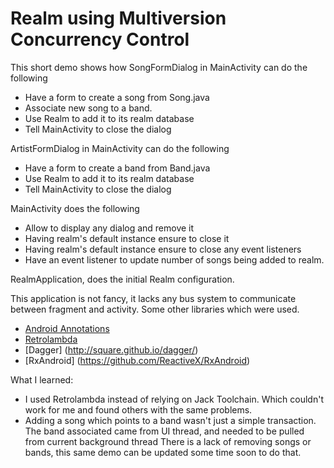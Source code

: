 # Realm using Multiversion Concurrency Control

This short demo shows how SongFormDialog in MainActivity can do the following

  - Have a form to create a song from Song.java
  - Associate new song to a band.
  - Use Realm to add it to its realm database
  - Tell MainActivity to close the dialog


ArtistFormDialog in MainActivity can do the following

  - Have a form to create a band from Band.java
  - Use Realm to add it to its realm database
  - Tell MainActivity to close the dialog


MainActivity does the following
  - Allow to display any dialog and remove it
  - Having realm's default instance ensure to close it
  - Having realm's default instance ensure to close any event listeners
  - Have an event listener to update number of songs being added to realm.

RealmApplication, does the initial Realm configuration.

This application is not fancy, it lacks any bus system to communicate between fragment and activity.
Some other libraries which were used.
  - [Android Annotations](http://androidannotations.org/)
  - [Retrolambda](https://github.com/orfjackal/retrolambda)
  - [Dagger] (http://square.github.io/dagger/)
  - [RxAndroid] (https://github.com/ReactiveX/RxAndroid)

What I learned:
  - I used Retrolambda instead of relying on Jack Toolchain. Which couldn't work for me and found others with the same problems.
  - Adding a song which points to a band wasn't just a simple transaction. The band associated came from UI thread, and needed to be pulled from current background thread
There is a lack of removing songs or bands, this same demo can be updated some time soon to do that.